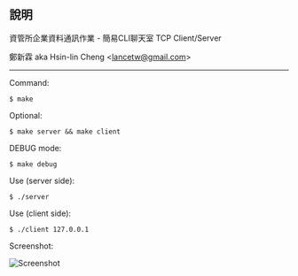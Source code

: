 說明
--------
資管所企業資料通訊作業 - 簡易CLI聊天室 TCP Client/Server

鄭新霖 aka Hsin-lin Cheng <<lancetw@gmail.com>>

- - - - 

Command:

    $ make

Optional:
	
    $ make server && make client

DEBUG mode:

    $ make debug

Use (server side):

    $ ./server
    
Use (client side):

    $ ./client 127.0.0.1

Screenshot:

![Screenshot](http://i.imgur.com/fYQ00.png "Screenshot")


